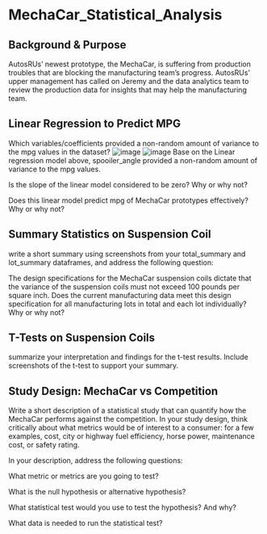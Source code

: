 # MechaCar_Statistical_Analysis
## Background & Purpose 
AutosRUs’ newest prototype, the MechaCar, is suffering from production troubles that are blocking the manufacturing team’s progress. AutosRUs’ upper management has called on Jeremy and the data analytics team to review the production data for insights that may help the manufacturing team.

## Linear Regression to Predict MPG
Which variables/coefficients provided a non-random amount of variance to the mpg values in the dataset?
![image](https://user-images.githubusercontent.com/109333158/208361229-d7757849-3415-4434-941d-1927dd9a5ae5.png)
![image](https://user-images.githubusercontent.com/109333158/208361253-b2f46520-0153-4db1-a068-562b189de0dd.png)
Base on the Linear regression model above, spooiler_angle provided a non-random amount of variance to the mpg values.

Is the slope of the linear model considered to be zero? Why or why not?

Does this linear model predict mpg of MechaCar prototypes effectively? Why or why not?


## Summary Statistics on Suspension Coil
write a short summary using screenshots from your total_summary and lot_summary dataframes, and address the following question:

The design specifications for the MechaCar suspension coils dictate that the variance of the suspension coils must not exceed 100 pounds per square inch. Does the current manufacturing data meet this design specification for all manufacturing lots in total and each lot individually? Why or why not?


## T-Tests on Suspension Coils
summarize your interpretation and findings for the t-test results. Include screenshots of the t-test to support your summary.

## Study Design: MechaCar vs Competition

Write a short description of a statistical study that can quantify how the MechaCar performs against the competition. In your study design, think critically about what metrics would be of interest to a consumer: for a few examples, cost, city or highway fuel efficiency, horse power, maintenance cost, or safety rating.

In your description, address the following questions:

What metric or metrics are you going to test?

What is the null hypothesis or alternative hypothesis?

What statistical test would you use to test the hypothesis? And why?

What data is needed to run the statistical test?
